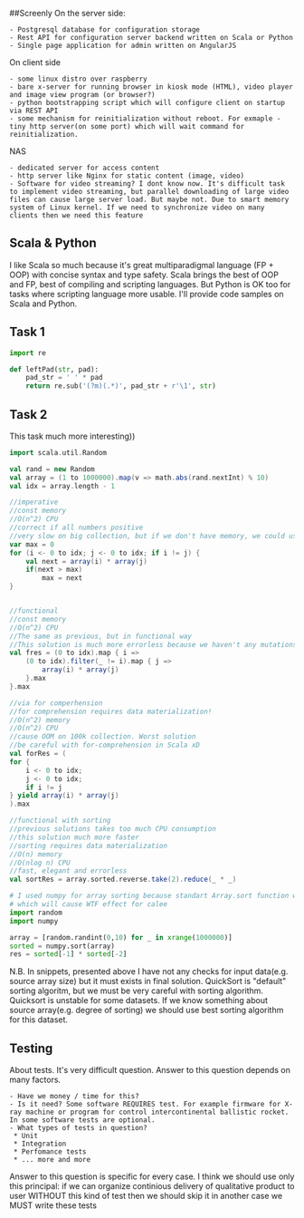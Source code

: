 ##Screenly
On the server side:

	- Postgresql database for configuration storage
	- Rest API for configuration server backend written on Scala or Python
	- Single page application for admin written on AngularJS
On client side

	- some linux distro over raspberry
	- bare x-server for running browser in kiosk mode (HTML), video player and image view program (or browser?)
	- python bootstrapping script which will configure client on startup via REST API
	- some mechanism for reinitialization without reboot. For exmaple - tiny http server(on some port) which will wait command for reinitialization.
NAS

	- dedicated server for access content
	- http server like Nginx for static content (image, video)
	- Software for video streaming? I dont know now. It's difficult task to implement video streaming, but parallel downloading of large video files can cause large server load. But maybe not. Due to smart memory system of Linux kernel. If we need to synchronize video on many clients then we need this feature
## Scala & Python
I like Scala so much because it's great multiparadigmal language (FP + OOP) with concise syntax and type safety. Scala brings the best of OOP and FP, best of compiling and scripting languages. But Python is OK too for tasks where scripting language more usable. I'll provide code samples on Scala and Python.

## Task 1
```python
import re

def leftPad(str, pad):
	pad_str = ' ' * pad
	return re.sub('(?m)(.*)', pad_str + r'\1', str)
```
## Task 2
This task much more interesting))
```scala
import scala.util.Random

val rand = new Random
val array = (1 to 1000000).map(v => math.abs(rand.nextInt) % 10)
val idx = array.length - 1

//imperative
//const memory
//O(n^2) CPU
//correct if all numbers positive
//very slow on big collection, but if we don't have memory, we could use this approach
var max = 0
for (i <- 0 to idx; j <- 0 to idx; if i != j) {
	val next = array(i) * array(j)
	if(next > max)
		max = next
}


//functional
//const memory
//O(n^2) CPU
//The same as previous, but in functional way
//This solution is much more errorless because we haven't any mutations
val fres = (0 to idx).map { i =>
	(0 to idx).filter(_ != i).map { j =>
		array(i) * array(j)
	}.max
}.max

//via for comperhension
//for comprehension requires data materialization!
//O(n^2) memory
//O(n^2) CPU
//cause OOM on 100k collection. Worst solution
//be careful with for-comprehension in Scala xD
val forRes = (
for {
	i <- 0 to idx; 
	j <- 0 to idx;
	if i != j
} yield array(i) * array(j)
).max

//functional with sorting
//previous solutions takes too much CPU consumption
//this solution much more faster
//sorting requires data materialization
//O(n) memory
//O(nlog n) CPU
//fast, elegant and errorless
val sortRes = array.sorted.reverse.take(2).reduce(_ * _)
```
```python
# I used numpy for array sorting because standart Array.sort function will mutate source array
# which will cause WTF effect for calee
import random
import numpy

array = [random.randint(0,10) for _ in xrange(1000000)]
sorted = numpy.sort(array)
res = sorted[-1] * sorted[-2]
```

N.B. In snippets, presented above I have not any checks for input data(e.g. source array size) but it must
exists in final solution. QuickSort is "default" sorting algoritm, but we must be very careful with sorting algorithm.
Quicksort is unstable for some datasets. If we know something about source array(e.g. degree of sorting) we should use 
best sorting algorithm for this dataset.

## Testing

About tests. It's very difficult question. Answer to this question depends on many factors.

	- Have we money / time for this?
	- Is it need? Some software REQUIRES test. For example firmware for X-ray machine or program for control intercontinental ballistic rocket. In some software tests are optional.
	- What types of tests in question?
	 * Unit
	 * Integration
	 * Perfomance tests
	 * ... more and more

Answer to this question is specific for every case. I think we should use only this principal:
if we can organize continious delivery of qualitative product to user WITHOUT this kind of test then we should skip it in another case we MUST write these tests
